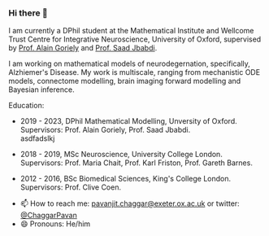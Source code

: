 ### Hi there 👋

I am currently a DPhil student at the Mathematical Institute and Wellcome Trust Centre for Integrative Neuroscience, University of Oxford, supervised by [Prof. Alain Goriely](https://www.maths.ox.ac.uk/people/alain.goriely) and [Prof. Saad Jbabdi](https://users.fmrib.ox.ac.uk/~saad/).

I am working on mathematical models of neurodegernation, specifically, Alzhiemer's Disease. My work is multiscale, ranging from mechanistic ODE models, connectome modelling, brain imaging forward modelling and Bayesian inference. 

Education: 

* 2019 - 2023, DPhil Mathematical Modelling, Unversity of Oxford. Supervisors: Prof. Alain Goriely, Prof. Saad Jbabdi. <br/>
asdfadslkj 
* 2018 - 2019, MSc Neuroscience, University College London. Supervisors: Prof. Maria Chait, Prof. Karl Friston, Prof. Gareth Barnes.

* 2012 - 2016, BSc Biomedical Sciences, King's College London. Supervisors: Prof. Clive Coen.

- 📫 How to reach me: pavanjit.chaggar@exeter.ox.ac.uk or twitter: [@ChaggarPavan](https://twitter.com/ChaggarPavan)
- 😄 Pronouns: He/him


<!--
**PavanChaggar/PavanChaggar** is a ✨ _special_ ✨ repository because its `README.md` (this file) appears on your GitHub profile.

